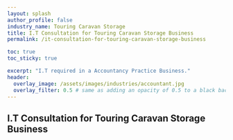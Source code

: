 ```yaml
---
layout: splash 
author_profile: false 
industry_name: Touring Caravan Storage
title: I.T Consultation for Touring Caravan Storage Business
permalink: /it-consultation-for-touring-caravan-storage-business

toc: true
toc_sticky: true

excerpt: "I.T required in a Accountancy Practice Business."
header:
  overlay_image: /assets/images/industries/accountant.jpg
  overlay_filter: 0.5 # same as adding an opacity of 0.5 to a black background
---
```


## I.T Consultation for Touring Caravan Storage Business